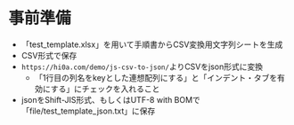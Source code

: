 # 事前準備

- 「test_template.xlsx」を用いて手順書からCSV変換用文字列シートを生成
- CSV形式で保存
- `https://hi0a.com/demo/js-csv-to-json/`よりCSVをjson形式に変換
  - 「1行目の列名をkeyとした連想配列にする」と「インデント・タブを有効にする」にチェックを入れること
- jsonをShift-JIS形式、もしくはUTF-8 with BOMで「file/test_template_json.txt」に保存
